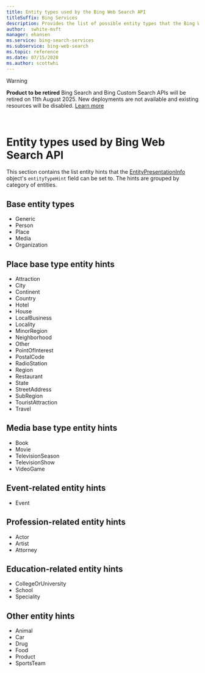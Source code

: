 ```yaml
---
title: Entity types used by the Bing Web Search API
titleSuffix: Bing Services
description: Provides the list of possible entity types that the Bing Web Search API may return.
author:  swhite-msft
manager: ehansen
ms.service: bing-search-services
ms.subservice: bing-web-search
ms.topic: reference
ms.date: 07/15/2020
ms.author: scottwhi
---
```

> [!WARNING] 
> **Product to be retired** Bing Search and Bing Custom Search APIs will be retired on 11th August 2025. 
> New deployments are not available and existing resources will be disabled. [Learn more](https://aka.ms/BingAPIsRetirement)
<br/>


# Entity types used by Bing Web Search API

This section contains the list entity hints that the [EntityPresentationInfo](../../bing-entity-search/reference/response-objects.md#entitypresentationinfo) object's `entityTypeHint` field can be set to. The hints are grouped by category of entities.  
  
## Base entity types 
  
- Generic  
- Person  
- Place  
- Media  
- Organization  

## Place base type entity hints  
  
- Attraction  
- City  
- Continent  
- Country  
- Hotel  
- House  
- LocalBusiness  
- Locality  
- MinorRegion  
- Neighborhood  
- Other  
- PointOfInterest  
- PostalCode  
- RadioStation  
- Region  
- Restaurant  
- State  
- StreetAddress  
- SubRegion  
- TouristAttraction  
- Travel  
 
## Media base type entity hints 
  
- Book  
- Movie  
- TelevisionSeason  
- TelevisionShow  
- VideoGame  
  
## Event-related entity hints  
  
- Event  

## Profession-related entity hints
  
- Actor  
- Artist  
- Attorney  

## Education-related entity hints
  
- CollegeOrUniversity  
- School  
- Speciality  
 
## Other entity hints
  
- Animal  
- Car  
- Drug  
- Food  
- Product  
- SportsTeam  


